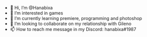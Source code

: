 - 👋 Hi, I’m @Hanabixa
- 👀 I’m interested in games
- 🌱 I’m currently learning premiere, programming and photoshop
- 💞️ I’m looking to collaborate on my relationship with Gileno
- 📫 How to reach me message in my Discord: hanabixa#1987

<!---
Hanabixa/Hanabixa is a ✨ special ✨ repository because its `README.md` (this file) appears on your GitHub profile.
You can click the Preview link to take a look at your changes.
--->

